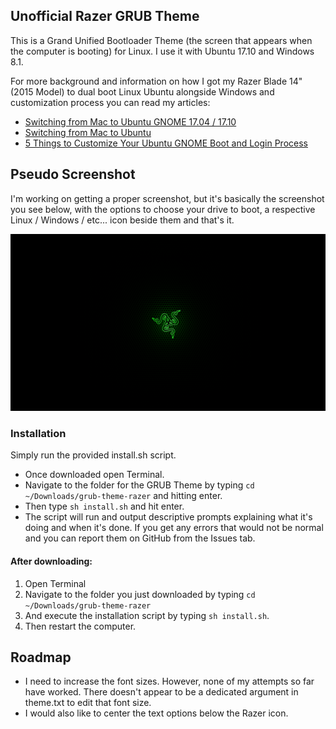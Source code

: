 ## Unofficial Razer GRUB Theme
This is a Grand Unified Bootloader Theme (the screen that appears when the computer is booting) for Linux. I use it with Ubuntu 17.10 and Windows 8.1.

For more background and information on how I got my Razer Blade 14" (2015 Model) to dual boot Linux Ubuntu alongside Windows and customization process you can read my articles:

* [Switching from Mac to Ubuntu GNOME 17.04 / 17.10](https://www.theportlandcompany.com/2017/08/14/switching-mac-ubuntu-gnome-17-04/)
* [Switching from Mac to Ubuntu](https://www.theportlandcompany.com/2012/04/03/switching-mac-os-x-ubuntu/)
* [5 Things to Customize Your Ubuntu GNOME Boot and Login Process](https://www.theportlandcompany.com/2018/02/15/5-things-to-customize-your-ubuntu-gnome-boot-login-process/)


## Pseudo Screenshot
I'm working on getting a proper screenshot, but it's basically the screenshot you see below, with the options to choose your drive to boot, a respective Linux / Windows / etc... icon beside them and that's it.

![](background.png)

### Installation
Simply run the provided install.sh script.

* Once downloaded open Terminal.
* Navigate to the folder for the GRUB Theme by typing `cd ~/Downloads/grub-theme-razer` and hitting enter.
* Then type `sh install.sh` and hit enter.
* The script will run and output descriptive prompts explaining what it's doing and when it's done. If you get any errors that would not be normal and you can report them on GitHub from the Issues tab.

#### After downloading:
1. Open Terminal
2. Navigate to the folder you just downloaded by typing `cd ~/Downloads/grub-theme-razer`
3. And execute the installation script by typing `sh install.sh`.
4. Then restart the computer.

## Roadmap
* I need to increase the font sizes. However, none of my attempts so far have worked. There doesn't appear to be a dedicated argument in theme.txt to edit that font size.
* I would also like to center the text options below the Razer icon.